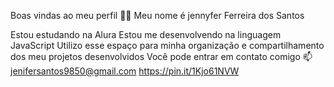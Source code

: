 
Boas vindas ao meu perfil 💙💙
Meu nome é jennyfer Ferreira dos Santos 

Estou estudando na Alura
Estou me desenvolvendo na linguagem JavaScript
Utilizo esse espaço para minha organização e compartilhamento dos meu projetos desenvolvidos
Você pode entrar em contato comigo 📫
jenifersantos9850@gmail.com
https://pin.it/1Kjo61NVW
